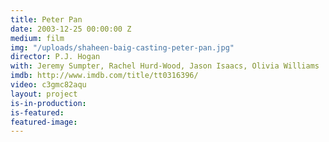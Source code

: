 ```yaml
---
title: Peter Pan
date: 2003-12-25 00:00:00 Z
medium: film
img: "/uploads/shaheen-baig-casting-peter-pan.jpg"
director: P.J. Hogan
with: Jeremy Sumpter, Rachel Hurd-Wood, Jason Isaacs, Olivia Williams
imdb: http://www.imdb.com/title/tt0316396/
video: c3gmc82aqu
layout: project
is-in-production:
is-featured:
featured-image: 
---
```


